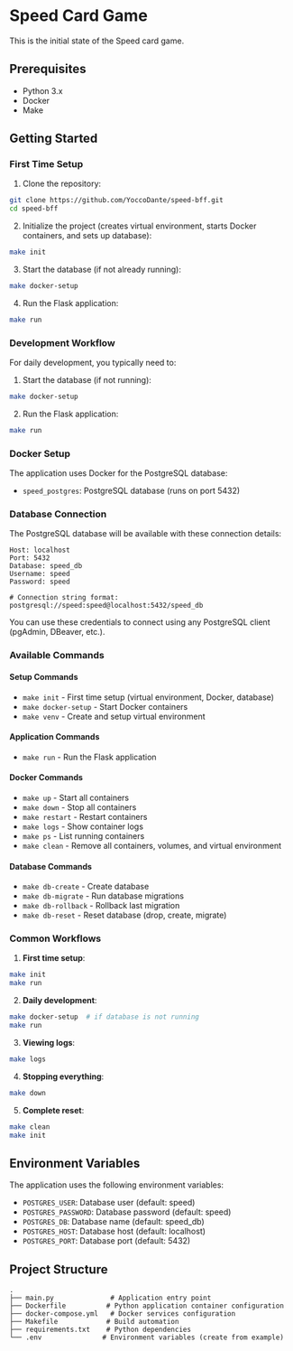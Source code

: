 # Speed Card Game

This is the initial state of the Speed card game.

## Prerequisites

- Python 3.x
- Docker
- Make

## Getting Started

### First Time Setup

1. Clone the repository:
```bash
git clone https://github.com/YoccoDante/speed-bff.git
cd speed-bff
```

2. Initialize the project (creates virtual environment, starts Docker containers, and sets up database):
```bash
make init
```

3. Start the database (if not already running):
```bash
make docker-setup
```

4. Run the Flask application:
```bash
make run
```

### Development Workflow

For daily development, you typically need to:

1. Start the database (if not running):
```bash
make docker-setup
```

2. Run the Flask application:
```bash
make run
```

### Docker Setup

The application uses Docker for the PostgreSQL database:
- `speed_postgres`: PostgreSQL database (runs on port 5432)

### Database Connection

The PostgreSQL database will be available with these connection details:

```
Host: localhost
Port: 5432
Database: speed_db
Username: speed
Password: speed

# Connection string format:
postgresql://speed:speed@localhost:5432/speed_db
```

You can use these credentials to connect using any PostgreSQL client (pgAdmin, DBeaver, etc.).

### Available Commands

#### Setup Commands
- `make init` - First time setup (virtual environment, Docker, database)
- `make docker-setup` - Start Docker containers
- `make venv` - Create and setup virtual environment

#### Application Commands
- `make run` - Run the Flask application

#### Docker Commands
- `make up` - Start all containers
- `make down` - Stop all containers
- `make restart` - Restart containers
- `make logs` - Show container logs
- `make ps` - List running containers
- `make clean` - Remove all containers, volumes, and virtual environment

#### Database Commands
- `make db-create` - Create database
- `make db-migrate` - Run database migrations
- `make db-rollback` - Rollback last migration
- `make db-reset` - Reset database (drop, create, migrate)

### Common Workflows

1. **First time setup**:
```bash
make init
make run
```

2. **Daily development**:
```bash
make docker-setup  # if database is not running
make run
```

3. **Viewing logs**:
```bash
make logs
```

4. **Stopping everything**:
```bash
make down
```

5. **Complete reset**:
```bash
make clean
make init
```

## Environment Variables

The application uses the following environment variables:
- `POSTGRES_USER`: Database user (default: speed)
- `POSTGRES_PASSWORD`: Database password (default: speed)
- `POSTGRES_DB`: Database name (default: speed_db)
- `POSTGRES_HOST`: Database host (default: localhost)
- `POSTGRES_PORT`: Database port (default: 5432)

## Project Structure

```
.
├── main.py              # Application entry point
├── Dockerfile          # Python application container configuration
├── docker-compose.yml   # Docker services configuration
├── Makefile            # Build automation
├── requirements.txt    # Python dependencies
└── .env               # Environment variables (create from example)
```